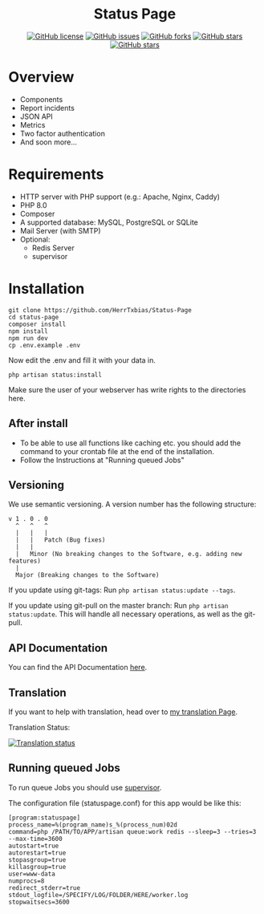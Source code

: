 <h1 align="center">
    Status Page
</h1>

<p align="center">
    <a href="https://github.com/HerrTxbias/Status-Page"><img alt="GitHub license" src="https://img.shields.io/github/license/HerrTxbias/Status-Page"></a>
    <a href="https://github.com/HerrTxbias/Status-Page/issues"><img alt="GitHub issues" src="https://img.shields.io/github/issues/HerrTxbias/Status-Page"></a>
    <a href="https://github.com/HerrTxbias/Status-Page/network"><img alt="GitHub forks" src="https://img.shields.io/github/forks/HerrTxbias/Status-Page"></a>
    <a href="https://github.com/HerrTxbias/Status-Page/stargazers"><img alt="GitHub stars" src="https://img.shields.io/github/stars/HerrTxbias/Status-Page"></a>
    <a href="https://github.com/HerrTxbias/Status-Page/releases"><img alt="GitHub stars" src="https://img.shields.io/github/release/HerrTxbias/Status-Page"></a>
</p>

# Overview
- Components
- Report incidents
- JSON API
- Metrics
- Two factor authentication
- And soon more...

# Requirements
- HTTP server with PHP support (e.g.: Apache, Nginx, Caddy)
- PHP 8.0
- Composer
- A supported database: MySQL, PostgreSQL or SQLite
- Mail Server (with SMTP)
- Optional:
    - Redis Server
    - supervisor

# Installation
``` shell
git clone https://github.com/HerrTxbias/Status-Page
cd status-page
composer install
npm install
npm run dev
cp .env.example .env
```
Now edit the .env and fill it with your data in.
```
php artisan status:install
```
Make sure the user of your webserver has write rights to the directories here.

## After install
- To be able to use all functions like caching etc. you should add the command to your crontab file at the end of the installation.
- Follow the Instructions at "Running queued Jobs"

## Versioning
We use semantic versioning. A version number has the following structure:
````
v 1 . 0 . 0
  ^   ^   ^
  |   |   |
  |   |   Patch (Bug fixes)
  |   |
  |   Minor (No breaking changes to the Software, e.g. adding new features)
  |
  Major (Breaking changes to the Software)
````
If you update using git-tags: Run ``php artisan status:update --tags``.

If you update using git-pull on the master branch: Run ``php artisan status:update``.
This will handle all necessary operations, as well as the git-pull.

## API Documentation
You can find the API Documentation [here](https://herrtxbias-status.readme.io/reference).

## Translation
If you want to help with translation, head over to [my translation Page](https://translate.herrtxbias.net/projects/status-page/).

Translation Status:

<a href="http://translate.herrtxbias.net/engage/status-page/">
<img src="http://translate.herrtxbias.net/widgets/status-page/-/multi-auto.svg" alt="Translation status" />
</a>

## Running queued Jobs
To run queue Jobs you should use [supervisor](https://laravel.com/docs/8.x/queues#supervisor-configuration).

The configuration file (statuspage.conf) for this app would be like this:
```
[program:statuspage]
process_name=%(program_name)s_%(process_num)02d
command=php /PATH/TO/APP/artisan queue:work redis --sleep=3 --tries=3 --max-time=3600
autostart=true
autorestart=true
stopasgroup=true
killasgroup=true
user=www-data
numprocs=8
redirect_stderr=true
stdout_logfile=/SPECIFY/LOG/FOLDER/HERE/worker.log
stopwaitsecs=3600
```
